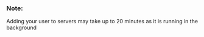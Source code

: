 <!-- usedin: [ _legacy_docker/stack-management/ssh.md, _maestro/stack-management/ssh.md, _node/stack-management/ssh.md, _rails/stack-management/ssh.md] -->


### Note:

Adding your user to servers may take up to 20 minutes as it is running in the background
